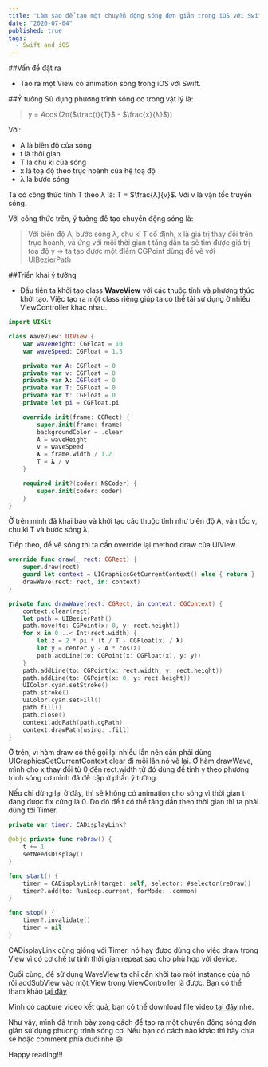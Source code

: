 ```yaml
---
title: "Làm sao để tạo một chuyển động sóng đơn giản trong iOS với Swift"
date: "2020-07-04"
published: true
tags:
  - Swift and iOS
---
```


##Vấn đề đặt ra
* Tạo ra một View có animation sóng trong iOS với Swift.

##Ý tưởng
Sử dụng phương trình sóng cơ trong vật lý là:
> y = $A$$\cos$(2π($\frac{t}{T}$ - $\frac{x}{λ}$))

Với:
* A là biên độ của sóng
* t là thời gian
* T là chu kì của sóng
* x là toạ độ theo trục hoành của hệ toạ độ
* λ là bước sóng

Ta có công thức tính T theo λ là: T = $\frac{λ}{v}$. Với v là vận tốc truyền sóng.

Với công thức trên, ý tưởng để tạo chuyển động sóng là:
> Với biên độ A, bước sóng λ, chu kì T cố định, x là giá trị thay đổi trên trục hoành, và ứng với mỗi thời gian t tăng dần ta sẽ tìm được giá trị toạ độ y => ta tạo được một điểm CGPoint dùng để vẽ với UIBezierPath

##Triển khai ý tưởng
* Đầu tiên ta khởi tạo class **WaveView** với các thuộc tính và phương thức khởi tạo. Việc tạo ra một class riêng giúp ta có thể tái sử dụng ở nhiều ViewController khác nhau.
  
```swift
import UIKit

class WaveView: UIView {
    var waveHeight: CGFloat = 10
    var waveSpeed: CGFloat = 1.5

    private var A: CGFloat = 0
    private var v: CGFloat = 0
    private var 𝛌: CGFloat = 0
    private var T: CGFloat = 0
    private var t: CGFloat = 0
    private let pi = CGFloat.pi

    override init(frame: CGRect) {
        super.init(frame: frame)
        backgroundColor = .clear
        A = waveHeight
        v = waveSpeed
        𝛌 = frame.width / 1.2
        T = 𝛌 / v
    }

    required init?(coder: NSCoder) {
        super.init(coder: coder)
    }
}

```

Ở trên mình đã khai báo và khởi tạo các thuộc tính như biên độ A, vận tốc v, chu kì T và bước sóng λ.

Tiếp theo, để vẽ sóng thì ta cần override lại method draw của UIView.

``` swift
override func draw(_ rect: CGRect) {
    super.draw(rect)
    guard let context = UIGraphicsGetCurrentContext() else { return }
    drawWave(rect: rect, in: context)
}

private func drawWave(rect: CGRect, in context: CGContext) {
    context.clear(rect)
    let path = UIBezierPath()
    path.move(to: CGPoint(x: 0, y: rect.height))
    for x in 0 ..< Int(rect.width) {
        let z = 2 * pi * (t / T - CGFloat(x) / 𝛌)
        let y = center.y - A * cos(z)
        path.addLine(to: CGPoint(x: CGFloat(x), y: y))
    }
    path.addLine(to: CGPoint(x: rect.width, y: rect.height))
    path.addLine(to: CGPoint(x: 0, y: rect.height))
    UIColor.cyan.setStroke()
    path.stroke()
    UIColor.cyan.setFill()
    path.fill()
    path.close()
    context.addPath(path.cgPath)
    context.drawPath(using: .fill)
}
```

Ở trên, vì hàm draw có thể gọi lại nhiều lần nên cần phải dùng UIGraphicsGetCurrentContext clear đi mỗi lần nó vẽ lại. Ở hàm drawWave, mình cho x thay đổi từ 0 đến rect.width từ đó dùng để tính y theo phương trình sóng cơ mình đã đề cập ở phần ý tưởng.

Nếu chỉ dừng lại ở đây, thì sẽ không có animation cho sóng vì thời gian t đang được fix cứng là 0. Do đó để t có thể tăng dần theo thời gian thì ta phải dùng tới Timer.

``` swift
private var timer: CADisplayLink?

@objc private func reDraw() {
    t += 1
    setNeedsDisplay()
}

func start() {
    timer = CADisplayLink(target: self, selector: #selector(reDraw))
    timer?.add(to: RunLoop.current, forMode: .common)
}

func stop() {
    timer?.invalidate()
    timer = nil
}
```

CADisplayLink cũng giống với Timer, nó hay được dùng cho việc draw trong View vì có cơ chế tự tính thời gian repeat sao cho phù hợp với device.

Cuối cùng, để sử dụng WaveView ta chỉ cần khởi tạo một instance của nó rồi addSubView vào một View trong ViewController là được. Bạn có thể tham khảo [tại đây](https://github.com/LaptrinhvaCuocsong/WaveView/blob/master/WaveViewDemo/WaveViewDemo/ViewController.swift)

Mình có capture video kết quả, bạn có thể download file video [tại đây](https://github.com/LaptrinhvaCuocsong/WaveView/blob/master/Demo/Screen%20Recording%202020-07-05%20at%2016.38.17.mov.zip) nhé.

Như vậy, mình đã trình bày xong cách để tạo ra một chuyển động sóng đơn giản sử dụng phương trình sóng cơ. Nếu bạn có cách nào khác thì hãy chia sẻ hoặc comment phía dưới nhé 😄.

Happy reading!!!
